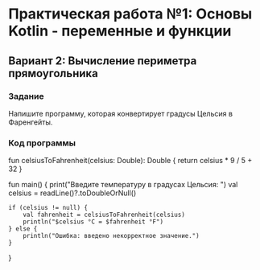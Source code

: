 # Практическая работа №1: Основы Kotlin - переменные и функции
## Вариант 2: Вычисление периметра прямоугольника
### Задание
Напишите программу, которая конвертирует градусы Цельсия в Фаренгейты.
### Код программы
fun celsiusToFahrenheit(celsius: Double): Double {
    return celsius * 9 / 5 + 32
}

fun main() {
    print("Введите температуру в градусах Цельсия: ")
    val celsius = readLine()?.toDoubleOrNull()

    if (celsius != null) {
        val fahrenheit = celsiusToFahrenheit(celsius)
        println("$celsius °C = $fahrenheit °F")
    } else {
        println("Ошибка: введено некорректное значение.")
    }
}

